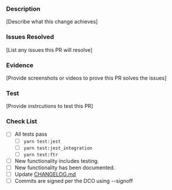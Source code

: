 ### Description
[Describe what this change achieves]
 
### Issues Resolved
[List any issues this PR will resolve]

### Evidence
[Provide screenshots or videos to prove this PR solves the issues]

### Test
[Provide instrcutions to test this PR]

### Check List
- [ ] All tests pass
  - [ ] `yarn test:jest`
  - [ ] `yarn test:jest_integration`
  - [ ] `yarn test:ftr`
- [ ] New functionality includes testing.
- [ ] New functionality has been documented.
- [ ] Update [CHANGELOG.md](./../CHANGELOG.md)
- [ ] Commits are signed per the DCO using --signoff 
